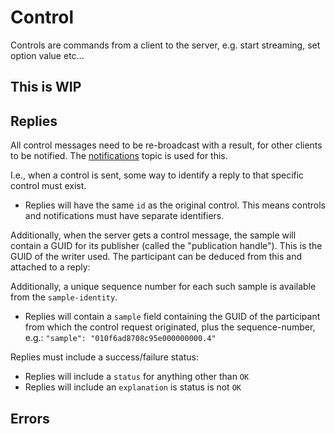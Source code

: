 
# Control

Controls are commands from a client to the server, e.g. start streaming, set option value etc...

## This is WIP


## Replies

All control messages need to be re-broadcast with a result, for other clients to be notified. The [notifications](notifications.md) topic is used for this.

I.e., when a control is sent, some way to identify a reply to that specific control must exist.

- Replies will have the same `id` as the original control. This means controls and notifications must have separate identifiers.

Additionally, when the server gets a control message, the sample will contain a GUID for its publisher (called the "publication handle"). This is the GUID of the writer used. The participant can be deduced from this and attached to a reply:

Additionally, a unique sequence number for each such sample is available from the `sample-identity`.

- Replies will contain a `sample` field containing the GUID of the participant from which the control request originated, plus the sequence-number, e.g.: `"sample": "010f6ad8708c95e000000000.4"`

Replies must include a success/failure status:

- Replies will include a `status` for anything other than `OK`
- Replies will include an `explanation` is status is not `OK`


## Errors
